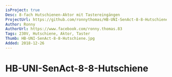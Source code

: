 ```yaml
---
isProject: true
Desc: 8-fach Hutschienen-Aktor mit Tastereingängen 
ProjectUrl: https://github.com/ronnythomas/HB-UNI-SenAct-8-8-Hutschiene
Author: Ronny
AuthorUrl: https://www.facebook.com/ronny.thomas.83
Tags: 230V, Hutschiene, Aktor, Taster
Thumb: HB-UNI-SenAct-8-8-Hutschiene.jpg
Added: 2018-12-26
---
```


# HB-UNI-SenAct-8-8-Hutschiene